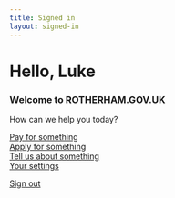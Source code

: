 ```yaml
---
title: Signed in
layout: signed-in
---
```


# Hello, Luke
### Welcome to ROTHERHAM.GOV.UK

How can we help you today?
    
<section class="pa3">
      <div class="cf mw8 center">
        <div class="fl w-100 w-50-m w-25-l">
          <a class="db bg-black-05 ph3 pv2 pa3-m pa3-l f6 f5-m f5-l near-black no-underline hover dim ma1 ma2-l" href="{{site.baseurl}}/">Pay for something</a>
        </div>
        <div class="fl w-100 w-50-m w-25-l">
          <a class="db bg-black-05 ph3 pv2 pa3-m pa3-l f6 f5-m f5-l near-black no-underline hover dim ma1 ma2-l" href="{{site.baseurl}}/">Apply for something</a>
        </div>
        <div class="fl w-100 w-50-m w-25-l">
          <a class="db bg-black-05 ph3 pv2 pa3-m pa3-l f6 f5-m f5-l near-black no-underline hover dim ma1 ma2-l" href="{{site.baseurl}}/">Tell us about something</a>
        </div>
        <div class="fl w-100 w-50-m w-25-l">
          <a class="db bg-black-05 ph3 pv2 pa3-m pa3-l f6 f5-m f5-l near-black no-underline hover dim ma1 ma2-l" href="{{site.baseurl}}/">Your settings</a>
        </div>
      </div>
    </section>

<a href="{{site.baseurl}}/" class="ph3 pv2 input-reset ba link white bg-mid-gray hover-bg-green pointer f5 dib bn" type="submit" value="Sign out">Sign out</a>
